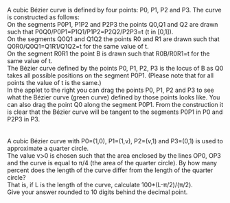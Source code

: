   A cubic B&eacute;zier curve is defined by four points: P0, P1, P2 and P3.      The curve is constructed as follows:<br>  On the segments P0P1, P1P2 and P2P3 the points Q0,Q1 and Q2 are drawn such that  P0Q0/P0P1=P1Q1/P1P2=P2Q2/P2P3=t (t in [0,1]).<br>  On the segments Q0Q1 and Q1Q2 the points R0 and R1 are drawn such that  Q0R0/Q0Q1=Q1R1/Q1Q2=t for the same value of t.<br>  On the segment R0R1 the point B is drawn such that R0B/R0R1=t for the same value of t.</BR>  The B&eacute;zier curve defined by the points P0, P1, P2, P3 is the locus of B as Q0 takes all possible positions on the segment P0P1. (Please note that for all points the value of t is the same.)   <br>                             In the applet to the right you can drag the points P0, P1, P2 and P3 to see what the B&eacute;zier curve (green curve) defined by those points  looks like. You can also drag the point Q0 along the segment P0P1.      From the construction it is clear that the B&eacute;zier curve will be tangent to the segments P0P1 in P0 and P2P3 in P3.      <br />  <br />  <br />      A cubic B&eacute;zier curve with P0=(1,0), P1=(1,v), P2=(v,1) and P3=(0,1) is used to approximate a quarter circle.<br />  The value v<img src='images/symbol_gt.gif' width='10' height='10' alt='&gt;' border='0' style='vertical-align:middle;' />0 is chosen such that the area enclosed by the lines OP0, OP3 and the curve is equal to &pi;/4 (the area of the quarter circle).      By how many percent does the length of the curve differ from the length of the quarter circle?<br />  That is, if L is the length of the curve, calculate  100*(L-&pi;/2)/(&pi;/2).<br />  Give your answer rounded to 10 digits behind the decimal point.        